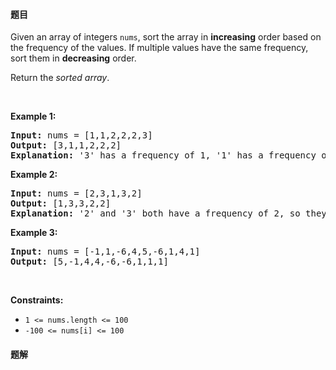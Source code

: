 #### 题目
<p>Given an array of integers <code>nums</code>, sort the array in <strong>increasing</strong> order based on the frequency of the values. If multiple values have the same frequency, sort them in <strong>decreasing</strong> order.</p>

<p>Return the <em>sorted array</em>.</p>

<p>&nbsp;</p>
<p><strong class="example">Example 1:</strong></p>

<pre>
<strong>Input:</strong> nums = [1,1,2,2,2,3]
<strong>Output:</strong> [3,1,1,2,2,2]
<strong>Explanation:</strong> &#39;3&#39; has a frequency of 1, &#39;1&#39; has a frequency of 2, and &#39;2&#39; has a frequency of 3.
</pre>

<p><strong class="example">Example 2:</strong></p>

<pre>
<strong>Input:</strong> nums = [2,3,1,3,2]
<strong>Output:</strong> [1,3,3,2,2]
<strong>Explanation:</strong> &#39;2&#39; and &#39;3&#39; both have a frequency of 2, so they are sorted in decreasing order.
</pre>

<p><strong class="example">Example 3:</strong></p>

<pre>
<strong>Input:</strong> nums = [-1,1,-6,4,5,-6,1,4,1]
<strong>Output:</strong> [5,-1,4,4,-6,-6,1,1,1]</pre>

<p>&nbsp;</p>
<p><strong>Constraints:</strong></p>

<ul>
	<li><code>1 &lt;= nums.length &lt;= 100</code></li>
	<li><code>-100 &lt;= nums[i] &lt;= 100</code></li>
</ul>


 #### 题解